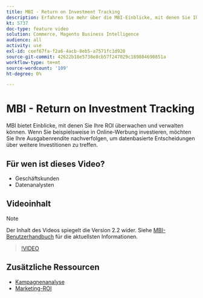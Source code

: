 ```yaml
---
title: MBI - Return on Investment Tracking
description: Erfahren Sie mehr über die MBI-Einblicke, mit denen Sie Ihre ROI verfolgen können.
kt: 5737
doc-type: feature video
solution: Commerce, Magento Business Intelligence
audience: all
activity: use
exl-id: ceef67fa-f2a6-4acb-8eb5-a7571fc1d920
source-git-commit: 42622b18e5738e8cb57f247029c189884698851a
workflow-type: tm+mt
source-wordcount: '109'
ht-degree: 0%

---
```


# MBI - Return on Investment Tracking

MBI bietet Einblicke, mit denen Sie Ihre ROI überwachen und verwalten können. Wenn Sie beispielsweise in Online-Werbung investieren, möchten Sie Ihre Ausgabenrendite nachverfolgen, um datenbasierte Entscheidungen über weitere Investitionen zu treffen.

## Für wen ist dieses Video?

- Geschäftskunden
- Datenanalysten

## Videoinhalt

>[!NOTE]
>
>Der Inhalt des Videos spiegelt die Version 2.2 wider. Siehe [MBI-Benutzerhandbuch](https://docs.magento.com/mbi/) für die aktuellsten Informationen.

>[!VIDEO](https://video.tv.adobe.com/v/35991?quality=12&learn=on)

## Zusätzliche Ressourcen

- [Kampagnenanalyse](https://docs.magento.com/mbi/data-analyst/analysis/camp-analysis.html)
- [Marketing-ROI](https://docs.magento.com/mbi/data-analyst/analysis/marketing-roi.html)
